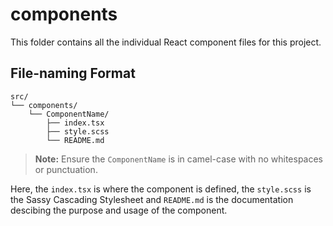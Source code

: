 # components

This folder contains all the individual React component files for this project.

## File-naming Format

```
src/
└── components/
	└── ComponentName/
		├── index.tsx
		├── style.scss
		└── README.md
```

> **Note:** Ensure the ```ComponentName``` is in camel-case with no whitespaces or punctuation.

Here, the ```index.tsx``` is where the component is defined, the ```style.scss``` is the Sassy Cascading Stylesheet and ```README.md``` is the documentation descibing the purpose and usage of the component.
